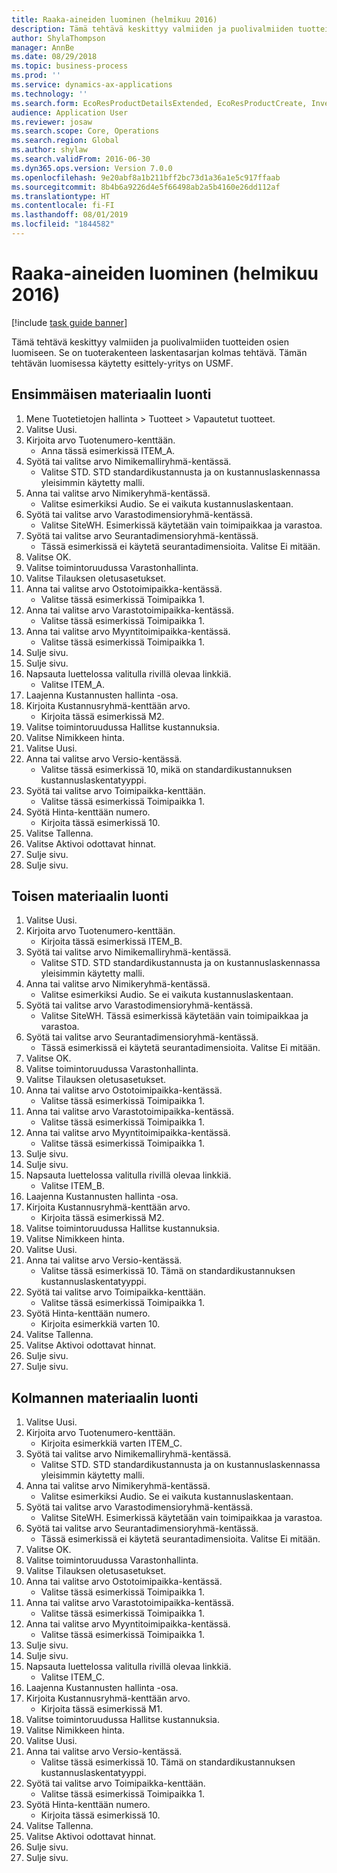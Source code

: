 ```yaml
---
title: Raaka-aineiden luominen (helmikuu 2016)
description: Tämä tehtävä keskittyy valmiiden ja puolivalmiiden tuotteiden osien luomiseen.
author: ShylaThompson
manager: AnnBe
ms.date: 08/29/2018
ms.topic: business-process
ms.prod: ''
ms.service: dynamics-ax-applications
ms.technology: ''
ms.search.form: EcoResProductDetailsExtended, EcoResProductCreate, InventItemOrderSetup, InventItemPrice
audience: Application User
ms.reviewer: josaw
ms.search.scope: Core, Operations
ms.search.region: Global
ms.author: shylaw
ms.search.validFrom: 2016-06-30
ms.dyn365.ops.version: Version 7.0.0
ms.openlocfilehash: 9e20abf8a1b211bff2bc73d1a36a1e5c917ffaab
ms.sourcegitcommit: 8b4b6a9226d4e5f66498ab2a5b4160e26dd112af
ms.translationtype: HT
ms.contentlocale: fi-FI
ms.lasthandoff: 08/01/2019
ms.locfileid: "1844582"
---
```

# <a name="create-raw-materials-february-2016"></a>Raaka-aineiden luominen (helmikuu 2016)

[!include [task guide banner](../../includes/task-guide-banner.md)]

Tämä tehtävä keskittyy valmiiden ja puolivalmiiden tuotteiden osien luomiseen. Se on tuoterakenteen laskentasarjan kolmas tehtävä. Tämän tehtävän luomisessa käytetty esittely-yritys on USMF.


## <a name="create-the-first-material"></a>Ensimmäisen materiaalin luonti
1. Mene Tuotetietojen hallinta > Tuotteet > Vapautetut tuotteet.
2. Valitse Uusi.
3. Kirjoita arvo Tuotenumero-kenttään.
    * Anna tässä esimerkissä ITEM_A.  
4. Syötä tai valitse arvo Nimikemalliryhmä-kentässä.
    * Valitse STD. STD standardikustannusta ja on kustannuslaskennassa yleisimmin käytetty malli.  
5. Anna tai valitse arvo Nimikeryhmä-kentässä.
    * Valitse esimerkiksi Audio. Se ei vaikuta kustannuslaskentaan.  
6. Syötä tai valitse arvo Varastodimensioryhmä-kentässä.
    * Valitse SiteWH. Esimerkissä käytetään vain toimipaikkaa ja varastoa.  
7. Syötä tai valitse arvo Seurantadimensioryhmä-kentässä.
    * Tässä esimerkissä ei käytetä seurantadimensioita. Valitse Ei mitään.  
8. Valitse OK.
9. Valitse toimintoruudussa Varastonhallinta.
10. Valitse Tilauksen oletusasetukset.
11. Anna tai valitse arvo Ostotoimipaikka-kentässä.
    * Valitse tässä esimerkissä Toimipaikka 1.  
12. Anna tai valitse arvo Varastotoimipaikka-kentässä.
    * Valitse tässä esimerkissä Toimipaikka 1.  
13. Anna tai valitse arvo Myyntitoimipaikka-kentässä.
    * Valitse tässä esimerkissä Toimipaikka 1.  
14. Sulje sivu.
15. Sulje sivu.
16. Napsauta luettelossa valitulla rivillä olevaa linkkiä.
    * Valitse ITEM_A.  
17. Laajenna Kustannusten hallinta -osa.
18. Kirjoita Kustannusryhmä-kenttään arvo.
    * Kirjoita tässä esimerkissä M2.  
19. Valitse toimintoruudussa Hallitse kustannuksia.
20. Valitse Nimikkeen hinta.
21. Valitse Uusi.
22. Anna tai valitse arvo Versio-kentässä.
    * Valitse tässä esimerkissä 10, mikä on standardikustannuksen kustannuslaskentatyyppi.  
23. Syötä tai valitse arvo Toimipaikka-kenttään.
    * Valitse tässä esimerkissä Toimipaikka 1.  
24. Syötä Hinta-kenttään numero.
    * Kirjoita tässä esimerkissä 10.  
25. Valitse Tallenna.
26. Valitse Aktivoi odottavat hinnat.
27. Sulje sivu.
28. Sulje sivu.

## <a name="create-the-second-material"></a>Toisen materiaalin luonti
1. Valitse Uusi.
2. Kirjoita arvo Tuotenumero-kenttään.
    * Kirjoita tässä esimerkissä ITEM_B.  
3. Syötä tai valitse arvo Nimikemalliryhmä-kentässä.
    * Valitse STD. STD standardikustannusta ja on kustannuslaskennassa yleisimmin käytetty malli.  
4. Anna tai valitse arvo Nimikeryhmä-kentässä.
    * Valitse esimerkiksi Audio. Se ei vaikuta kustannuslaskentaan.  
5. Syötä tai valitse arvo Varastodimensioryhmä-kentässä.
    * Valitse SiteWH. Tässä esimerkissä käytetään vain toimipaikkaa ja varastoa.  
6. Syötä tai valitse arvo Seurantadimensioryhmä-kentässä.
    * Tässä esimerkissä ei käytetä seurantadimensioita. Valitse Ei mitään.  
7. Valitse OK.
8. Valitse toimintoruudussa Varastonhallinta.
9. Valitse Tilauksen oletusasetukset.
10. Anna tai valitse arvo Ostotoimipaikka-kentässä.
    * Valitse tässä esimerkissä Toimipaikka 1.  
11. Anna tai valitse arvo Varastotoimipaikka-kentässä.
    * Valitse tässä esimerkissä Toimipaikka 1.  
12. Anna tai valitse arvo Myyntitoimipaikka-kentässä.
    * Valitse tässä esimerkissä Toimipaikka 1.  
13. Sulje sivu.
14. Sulje sivu.
15. Napsauta luettelossa valitulla rivillä olevaa linkkiä.
    * Valitse ITEM_B.  
16. Laajenna Kustannusten hallinta -osa.
17. Kirjoita Kustannusryhmä-kenttään arvo.
    * Kirjoita tässä esimerkissä M2.  
18. Valitse toimintoruudussa Hallitse kustannuksia.
19. Valitse Nimikkeen hinta.
20. Valitse Uusi.
21. Anna tai valitse arvo Versio-kentässä.
    * Valitse tässä esimerkissä 10. Tämä on standardikustannuksen kustannuslaskentatyyppi.  
22. Syötä tai valitse arvo Toimipaikka-kenttään.
    * Valitse tässä esimerkissä Toimipaikka 1.  
23. Syötä Hinta-kenttään numero.
    * Kirjoita esimerkkiä varten 10.  
24. Valitse Tallenna.
25. Valitse Aktivoi odottavat hinnat.
26. Sulje sivu.
27. Sulje sivu.

## <a name="create-the-third-material"></a>Kolmannen materiaalin luonti
1. Valitse Uusi.
2. Kirjoita arvo Tuotenumero-kenttään.
    * Kirjoita esimerkkiä varten ITEM_C.  
3. Syötä tai valitse arvo Nimikemalliryhmä-kentässä.
    * Valitse STD. STD standardikustannusta ja on kustannuslaskennassa yleisimmin käytetty malli.  
4. Anna tai valitse arvo Nimikeryhmä-kentässä.
    * Valitse esimerkiksi Audio. Se ei vaikuta kustannuslaskentaan.  
5. Syötä tai valitse arvo Varastodimensioryhmä-kentässä.
    * Valitse SiteWH. Esimerkissä käytetään vain toimipaikkaa ja varastoa.  
6. Syötä tai valitse arvo Seurantadimensioryhmä-kentässä.
    * Tässä esimerkissä ei käytetä seurantadimensioita. Valitse Ei mitään.  
7. Valitse OK.
8. Valitse toimintoruudussa Varastonhallinta.
9. Valitse Tilauksen oletusasetukset.
10. Anna tai valitse arvo Ostotoimipaikka-kentässä.
    * Valitse tässä esimerkissä Toimipaikka 1.  
11. Anna tai valitse arvo Varastotoimipaikka-kentässä.
    * Valitse tässä esimerkissä Toimipaikka 1.  
12. Anna tai valitse arvo Myyntitoimipaikka-kentässä.
    * Valitse tässä esimerkissä Toimipaikka 1.  
13. Sulje sivu.
14. Sulje sivu.
15. Napsauta luettelossa valitulla rivillä olevaa linkkiä.
    * Valitse ITEM_C.  
16. Laajenna Kustannusten hallinta -osa.
17. Kirjoita Kustannusryhmä-kenttään arvo.
    * Kirjoita tässä esimerkissä M1.  
18. Valitse toimintoruudussa Hallitse kustannuksia.
19. Valitse Nimikkeen hinta.
20. Valitse Uusi.
21. Anna tai valitse arvo Versio-kentässä.
    * Valitse tässä esimerkissä 10. Tämä on standardikustannuksen kustannuslaskentatyyppi.  
22. Syötä tai valitse arvo Toimipaikka-kenttään.
    * Valitse tässä esimerkissä Toimipaikka 1.  
23. Syötä Hinta-kenttään numero.
    * Kirjoita tässä esimerkissä 10.  
24. Valitse Tallenna.
25. Valitse Aktivoi odottavat hinnat.
26. Sulje sivu.
27. Sulje sivu.

